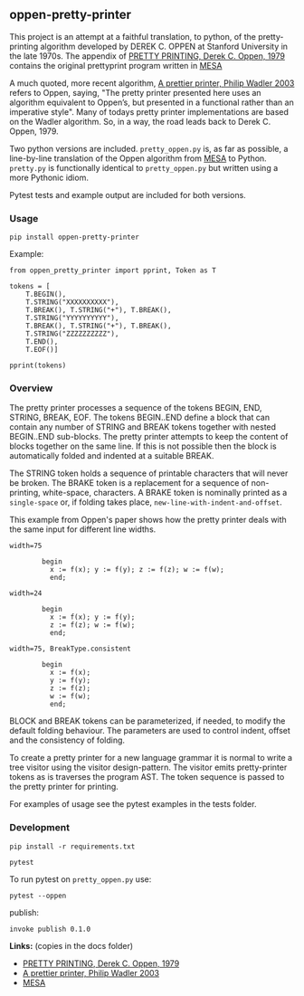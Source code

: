 ## oppen-pretty-printer

This project is an attempt at a faithful translation, to python, of the 
pretty-printing algorithm developed by DEREK C. OPPEN at Stanford  University 
in the late 1970s. The appendix of [PRETTY PRINTING, Derek C. Oppen, 1979] contains 
the original prettyprint program written in [MESA]

A much quoted, more recent algorithm, [A prettier printer, Philip Wadler 2003] refers to 
Oppen, saying, "The pretty printer presented here uses an algorithm equivalent to Oppen’s, but presented 
in a functional rather than an imperative style". Many of todays pretty printer implementations
are based on the Wadler algorithm. So, in a way, the road leads back to Derek C. Oppen, 1979.

Two python versions are included. `pretty_oppen.py` is, as far as possible, a 
line-by-line translation of the Oppen algorithm from [MESA] to Python. `pretty.py` is
functionally identical to `pretty_oppen.py` but written using a more Pythonic idiom.

Pytest tests and example output are included for both versions.


### Usage

	pip install oppen-pretty-printer

Example:
```
from oppen_pretty_printer import pprint, Token as T

tokens = [
    T.BEGIN(),
    T.STRING("XXXXXXXXXX"),
    T.BREAK(), T.STRING("+"), T.BREAK(),
    T.STRING("YYYYYYYYYY"),
    T.BREAK(), T.STRING("+"), T.BREAK(),
    T.STRING("ZZZZZZZZZZ"),
    T.END(),
    T.EOF()]

pprint(tokens)
```
	
### Overview

The pretty printer processes a sequence of the tokens BEGIN, END, STRING, BREAK, EOF.
The tokens BEGIN..END define a block that can contain any number of STRING and BREAK
tokens together with nested BEGIN..END sub-blocks. The pretty printer attempts
to keep the content of blocks together on the same line. If this is not possible
then the block is automatically folded and indented at a suitable BREAK. 

The STRING token holds a sequence of printable characters that will never be broken. The BRAKE token 
is a replacement for a sequence of non-printing, white-space, characters. A
BRAKE token is nominally printed as a `single-space` or, if 
folding takes place, `new-line-with-indent-and-offset`.

This example from Oppen's paper shows how the pretty printer deals with the same input for
different line widths.

```
width=75

        begin
          x := f(x); y := f(y); z := f(z); w := f(w);
          end;

width=24

        begin
          x := f(x); y := f(y);
          z := f(z); w := f(w);
          end;

width=75, BreakType.consistent

        begin
          x := f(x);
          y := f(y);
          z := f(z);
          w := f(w);
          end;
```

BLOCK and BREAK tokens can be parameterized, if needed, to modify the default folding
behaviour. The parameters are used to control indent, offset and the consistency of folding.

To create a pretty printer for a new language grammar it is normal to write a tree 
visitor using the visitor design-pattern. The visitor emits pretty-printer tokens 
as is traverses the program AST. The token sequence is passed to the pretty 
printer for printing.

For examples of usage see the pytest examples in the tests folder.

### Development

    pip install -r requirements.txt

    pytest

To run pytest on `pretty_oppen.py` use:

    pytest --oppen


publish:

    invoke publish 0.1.0

**Links:** (copies in the docs folder)

* [PRETTY PRINTING, Derek C. Oppen, 1979]
* [A prettier printer, Philip Wadler 2003]
* [MESA]



[PRETTY PRINTING, Derek C. Oppen, 1979]: https://www.cs.tufts.edu/~nr/cs257/archive/derek-oppen/prettyprinting.pdf
[A prettier printer, Philip Wadler 2003]: http://homepages.inf.ed.ac.uk/wadler/papers/prettier/prettier.pdf
[MESA]: http://www.bitsavers.org/pdf/xerox/parc/techReports/CSL-79-3_Mesa_Language_Manual_Version_5.0.pdf
